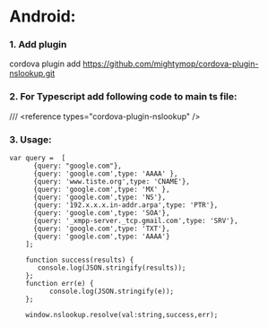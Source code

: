 # Android:

### 1. Add plugin
cordova plugin add https://github.com/mightymop/cordova-plugin-nslookup.git
### 2. For Typescript add following code to main ts file: 
/// &lt;reference types="cordova-plugin-nslookup" /&gt;<br/>
### 3. Usage:
```
var query =  [
      {query: "google.com"},
      {query: 'google.com',type: 'AAAA' },
      {query: 'www.tiste.org',type: 'CNAME'}, 
      {query: 'google.com',type: 'MX' }, 
      {query: 'google.com',type: 'NS'}, 
      {query: '192.x.x.x.in-addr.arpa',type: 'PTR'}, 
      {query: 'google.com',type: 'SOA'}, 
      {query: '_xmpp-server._tcp.gmail.com',type: 'SRV'},
      {query: 'google.com',type: 'TXT'}, 
      {query: 'google.com',type: 'AAAA'}
    ];
         
	function success(results) {
	   console.log(JSON.stringify(results));
	};
	function err(e) {
		  console.log(JSON.stringify(e));
	};

	window.nslookup.resolve(val:string,success,err);
```

